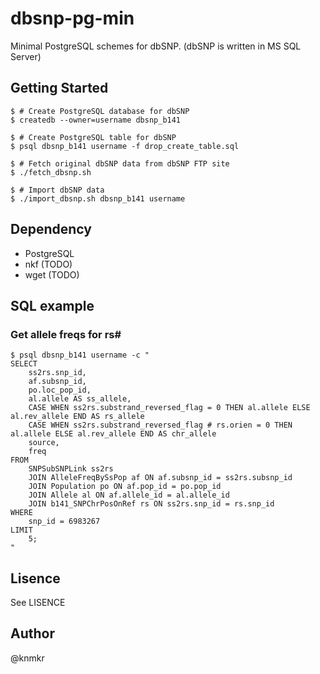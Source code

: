 # dbsnp-pg-min

Minimal PostgreSQL schemes for dbSNP. (dbSNP is written in MS SQL Server)


## Getting Started

    $ # Create PostgreSQL database for dbSNP
    $ createdb --owner=username dbsnp_b141

    $ # Create PostgreSQL table for dbSNP
    $ psql dbsnp_b141 username -f drop_create_table.sql

    $ # Fetch original dbSNP data from dbSNP FTP site
    $ ./fetch_dbsnp.sh

    $ # Import dbSNP data
    $ ./import_dbsnp.sh dbsnp_b141 username


## Dependency

- PostgreSQL
- nkf (TODO)
- wget (TODO)


## SQL example

### Get allele freqs for rs#

    $ psql dbsnp_b141 username -c "
    SELECT
        ss2rs.snp_id,
        af.subsnp_id,
        po.loc_pop_id,
        al.allele AS ss_allele,
        CASE WHEN ss2rs.substrand_reversed_flag = 0 THEN al.allele ELSE al.rev_allele END AS rs_allele
        CASE WHEN ss2rs.substrand_reversed_flag # rs.orien = 0 THEN al.allele ELSE al.rev_allele END AS chr_allele
        source,
        freq
    FROM
        SNPSubSNPLink ss2rs
        JOIN AlleleFreqBySsPop af ON af.subsnp_id = ss2rs.subsnp_id
        JOIN Population po ON af.pop_id = po.pop_id
        JOIN Allele al ON af.allele_id = al.allele_id
        JOIN b141_SNPChrPosOnRef rs ON ss2rs.snp_id = rs.snp_id
    WHERE
        snp_id = 6983267
    LIMIT
        5;
    "


## Lisence

See LISENCE


## Author

@knmkr
